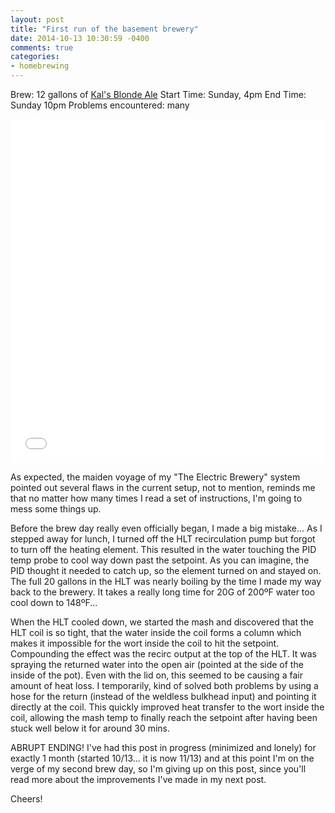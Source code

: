 ```yaml
---
layout: post
title: "First run of the basement brewery"
date: 2014-10-13 10:30:59 -0400
comments: true
categories:
- homebrewing
---
```


Brew: 12 gallons of [Kal's Blonde Ale](www.theelectricbrewery.com/brew-day-step-by-step)
Start Time: Sunday, 4pm
End Time: Sunday 10pm
Problems encountered: many

<!-- more -->

<iframe class="imgur-album" width="100%" height="550" frameborder="0" src="//imgur.com/a/bitoe/embed"></iframe>

As expected, the maiden voyage of my "The Electric Brewery" system pointed out several flaws in the current setup, not to mention, reminds me that no matter how many times I read a set of instructions, I'm going to mess some things up.

Before the brew day really even officially began, I made a big mistake... As I stepped away for lunch, I turned off the HLT recirculation pump but forgot to turn off the heating element. This resulted in the water touching the PID temp probe to cool way down past the setpoint. As you can imagine, the PID thought it needed to catch up, so the element turned on and stayed on. The full 20 gallons in the HLT was nearly boiling by the time I made my way back to the brewery. It takes a really long time for 20G of 200ºF water too cool down to 148ºF...

When the HLT cooled down, we started the mash and discovered that the HLT coil is so tight, that the water inside the coil forms a column which makes it impossible for the wort inside the coil to hit the setpoint. Compounding the effect was the recirc output at the top of the HLT. It was spraying the returned water into the open air (pointed at the side of the inside of the pot). Even with the lid on, this seemed to be causing a fair amount of heat loss. I temporarily, kind of solved both problems by using a hose for the return (instead of the weldless bulkhead input) and pointing it directly at the coil. This quickly improved heat transfer to the wort inside the coil, allowing the mash temp to finally reach the setpoint after having been stuck well below it for around 30 mins.

ABRUPT ENDING! I've had this post in progress (minimized and lonely) for exactly 1 month (started 10/13... it is now 11/13) and at this point I'm on the verge of my second brew day, so I'm giving up on this post, since you'll read more about the improvements I've made in my next post.

Cheers!